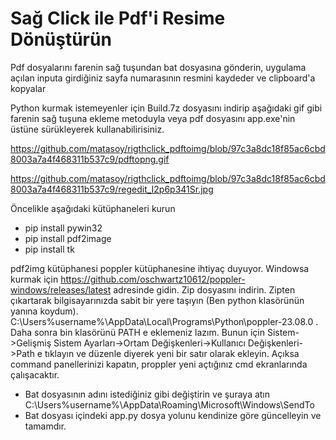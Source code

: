 # Sağ Click ile Pdf'i Resime Dönüştürün
Pdf dosyalarını farenin sağ tuşundan bat dosyasına gönderin, uygulama açılan inputa girdiğiniz sayfa numarasının resmini kaydeder ve clipboard'a kopyalar

Python kurmak istemeyenler için Build.7z dosyasını indirip aşağıdaki gif gibi farenin sağ tuşuna ekleme metoduyla veya pdf dosyasını app.exe'nin üstüne sürükleyerek kullanabilirisiniz.

https://github.com/matasoy/rigthclick_pdftoimg/blob/97c3a8dc18f85ac6cbd8003a7a4f468311b537c9/pdftopng.gif

https://github.com/matasoy/rigthclick_pdftoimg/blob/97c3a8dc18f85ac6cbd8003a7a4f468311b537c9/regedit_I2p6p341Sr.jpg

Öncelikle aşağıdaki kütüphaneleri kurun
- pip install pywin32
- pip install pdf2image
- pip install tk

pdf2img kütüphanesi poppler kütüphanesine ihtiyaç duyuyor. Windowsa kurmak için https://github.com/oschwartz10612/poppler-windows/releases/latest adresinde gidin. Zip dosyasını indirin. Zipten çıkartarak bilgisayarınızda sabit bir yere taşıyın (Ben python klasörünün yanına koydum). C:\Users\%username%\AppData\Local\Programs\Python\poppler-23.08.0 . Daha sonra bin klasörünü PATH e eklemeniz lazım. Bunun için Sistem->Gelişmiş Sistem Ayarları->Ortam Değişkenleri->Kullanıcı Değişkenleri->Path e tıklayın ve düzenle diyerek yeni bir satır olarak ekleyin. Açıksa command panellerinizi kapatın, proppler yeni açtığınız cmd ekranlarında çalışacaktır.

- Bat dosyasının adını istediğiniz gibi değiştirin ve şuraya atın C:\Users\%username%\AppData\Roaming\Microsoft\Windows\SendTo
- Bat dosyası içindeki app.py dosya yolunu kendinize göre güncelleyin ve tamamdır.
